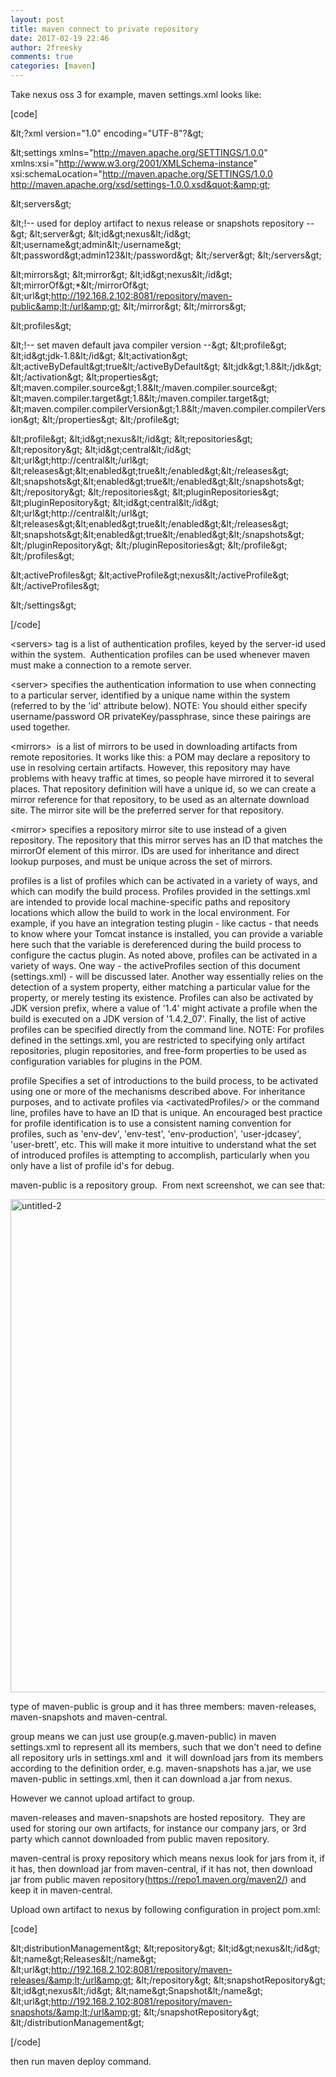 ```yaml
---
layout: post
title: maven connect to private repository
date: 2017-02-19 22:46
author: 2freesky
comments: true
categories: [maven]
---
```

Take nexus oss 3 for example, maven settings.xml looks like:

[code]

&amp;lt;?xml version=&quot;1.0&quot; encoding=&quot;UTF-8&quot;?&amp;gt;

&amp;lt;settings xmlns=&quot;http://maven.apache.org/SETTINGS/1.0.0&quot; xmlns:xsi=&quot;http://www.w3.org/2001/XMLSchema-instance&quot; xsi:schemaLocation=&quot;http://maven.apache.org/SETTINGS/1.0.0 http://maven.apache.org/xsd/settings-1.0.0.xsd&quot;&amp;gt;

&amp;lt;servers&amp;gt;

&amp;lt;!-- used for deploy artifact to nexus release or snapshots repository --&amp;gt;
&amp;lt;server&amp;gt;
&amp;lt;id&amp;gt;nexus&amp;lt;/id&amp;gt;
&amp;lt;username&amp;gt;admin&amp;lt;/username&amp;gt;
&amp;lt;password&amp;gt;admin123&amp;lt;/password&amp;gt;
&amp;lt;/server&amp;gt;
&amp;lt;/servers&amp;gt;

&amp;lt;mirrors&amp;gt;
&amp;lt;mirror&amp;gt;
&amp;lt;id&amp;gt;nexus&amp;lt;/id&amp;gt;
&amp;lt;mirrorOf&amp;gt;*&amp;lt;/mirrorOf&amp;gt;
&amp;lt;url&amp;gt;http://192.168.2.102:8081/repository/maven-public&amp;lt;/url&amp;gt;
&amp;lt;/mirror&amp;gt;
&amp;lt;/mirrors&amp;gt;

&amp;lt;profiles&amp;gt;

&amp;lt;!-- set maven default java compiler version --&amp;gt;
&amp;lt;profile&amp;gt;
&amp;lt;id&amp;gt;jdk-1.8&amp;lt;/id&amp;gt;
&amp;lt;activation&amp;gt;
&amp;lt;activeByDefault&amp;gt;true&amp;lt;/activeByDefault&amp;gt;
&amp;lt;jdk&amp;gt;1.8&amp;lt;/jdk&amp;gt;
&amp;lt;/activation&amp;gt;
&amp;lt;properties&amp;gt;
&amp;lt;maven.compiler.source&amp;gt;1.8&amp;lt;/maven.compiler.source&amp;gt;
&amp;lt;maven.compiler.target&amp;gt;1.8&amp;lt;/maven.compiler.target&amp;gt;
&amp;lt;maven.compiler.compilerVersion&amp;gt;1.8&amp;lt;/maven.compiler.compilerVersion&amp;gt;
&amp;lt;/properties&amp;gt;
&amp;lt;/profile&amp;gt;

&amp;lt;profile&amp;gt;
&amp;lt;id&amp;gt;nexus&amp;lt;/id&amp;gt;
&amp;lt;repositories&amp;gt;
&amp;lt;repository&amp;gt;
&amp;lt;id&amp;gt;central&amp;lt;/id&amp;gt;
&amp;lt;url&amp;gt;http://central&amp;lt;/url&amp;gt;
&amp;lt;releases&amp;gt;&amp;lt;enabled&amp;gt;true&amp;lt;/enabled&amp;gt;&amp;lt;/releases&amp;gt;
&amp;lt;snapshots&amp;gt;&amp;lt;enabled&amp;gt;true&amp;lt;/enabled&amp;gt;&amp;lt;/snapshots&amp;gt;
&amp;lt;/repository&amp;gt;
&amp;lt;/repositories&amp;gt;
&amp;lt;pluginRepositories&amp;gt;
&amp;lt;pluginRepository&amp;gt;
&amp;lt;id&amp;gt;central&amp;lt;/id&amp;gt;
&amp;lt;url&amp;gt;http://central&amp;lt;/url&amp;gt;
&amp;lt;releases&amp;gt;&amp;lt;enabled&amp;gt;true&amp;lt;/enabled&amp;gt;&amp;lt;/releases&amp;gt;
&amp;lt;snapshots&amp;gt;&amp;lt;enabled&amp;gt;true&amp;lt;/enabled&amp;gt;&amp;lt;/snapshots&amp;gt;
&amp;lt;/pluginRepository&amp;gt;
&amp;lt;/pluginRepositories&amp;gt;
&amp;lt;/profile&amp;gt;
&amp;lt;/profiles&amp;gt;

&amp;lt;activeProfiles&amp;gt;
&amp;lt;activeProfile&amp;gt;nexus&amp;lt;/activeProfile&amp;gt;
&amp;lt;/activeProfiles&amp;gt;

&amp;lt;/settings&amp;gt;

[/code]

&lt;servers&gt; tag is a list of authentication profiles, keyed by the server-id used within the system.  Authentication profiles can be used whenever maven must make a connection to a remote server.

&lt;server&gt; specifies the authentication information to use when connecting to a particular server, identified by a unique name within the system (referred to by the 'id' attribute below).
NOTE: You should either specify username/password OR privateKey/passphrase, since these pairings are used together.

&lt;mirrors&gt;  is a list of mirrors to be used in downloading artifacts from remote repositories.
It works like this: a POM may declare a repository to use in resolving certain artifacts.
However, this repository may have problems with heavy traffic at times, so people have mirrored it to several places.
That repository definition will have a unique id, so we can create a mirror reference for that repository, to be used as an alternate download site. The mirror site will be the preferred server for that repository.

&lt;mirror&gt; specifies a repository mirror site to use instead of a given repository. The repository that this mirror serves has an ID that matches the mirrorOf element of this mirror. IDs are used for inheritance and direct lookup purposes, and must be unique across the set of mirrors.

profiles is a list of profiles which can be activated in a variety of ways, and which can modify the build process. Profiles provided in the settings.xml are intended to provide local machine-specific paths and repository locations which allow the build to work in the local environment.
For example, if you have an integration testing plugin - like cactus - that needs to know where your Tomcat instance is installed, you can provide a variable here such that the variable is dereferenced during the build process to configure the cactus plugin.
As noted above, profiles can be activated in a variety of ways. One way - the activeProfiles
section of this document (settings.xml) - will be discussed later. Another way essentially
relies on the detection of a system property, either matching a particular value for the property, or merely testing its existence. Profiles can also be activated by JDK version prefix, where a value of '1.4' might activate a profile when the build is executed on a JDK version of '1.4.2_07'.
Finally, the list of active profiles can be specified directly from the command line.
NOTE: For profiles defined in the settings.xml, you are restricted to specifying only artifact
repositories, plugin repositories, and free-form properties to be used as configuration
variables for plugins in the POM.

profile Specifies a set of introductions to the build process, to be activated using one or more of the mechanisms described above. For inheritance purposes, and to activate profiles via &lt;activatedProfiles/&gt; or the command line, profiles have to have an ID that is unique.
An encouraged best practice for profile identification is to use a consistent naming convention
for profiles, such as 'env-dev', 'env-test', 'env-production', 'user-jdcasey', 'user-brett', etc.
This will make it more intuitive to understand what the set of introduced profiles is attempting to accomplish, particularly when you only have a list of profile id's for debug.

maven-public is a repository group.  From next screenshot, we can see that:

<img class="alignnone size-full wp-image-654" src="https://2freesky.files.wordpress.com/2017/02/untitled-2.png" alt="untitled-2" width="691" height="789" />

type of maven-public is group and it has three members: maven-releases, maven-snapshots and maven-central.

group means we can just use group(e.g.maven-public) in maven settings.xml to represent all its members, such that we don't need to define all repository urls in settings.xml and  it will download jars from its members according to the definition order, e.g. maven-snapshots has a.jar, we use maven-public in settings.xml, then it can download a.jar from nexus.

However we cannot upload artifact to group.

maven-releases and maven-snapshots are hosted repository.  They are used for storing our own artifacts, for instance our company jars, or 3rd party which cannot downloaded from public maven repository.

maven-central is proxy repository which means nexus look for jars from it, if it has, then download jar from maven-central, if it has not, then download jar from public maven repository(https://repo1.maven.org/maven2/) and keep it in maven-central.

Upload own artifact to nexus by following configuration in project pom.xml:

[code]

&amp;lt;distributionManagement&amp;gt;
&amp;lt;repository&amp;gt;
&amp;lt;id&amp;gt;nexus&amp;lt;/id&amp;gt;
&amp;lt;name&amp;gt;Releases&amp;lt;/name&amp;gt;
&amp;lt;url&amp;gt;http://192.168.2.102:8081/repository/maven-releases/&amp;lt;/url&amp;gt;
&amp;lt;/repository&amp;gt;
&amp;lt;snapshotRepository&amp;gt;
&amp;lt;id&amp;gt;nexus&amp;lt;/id&amp;gt;
&amp;lt;name&amp;gt;Snapshot&amp;lt;/name&amp;gt;
&amp;lt;url&amp;gt;http://192.168.2.102:8081/repository/maven-snapshots/&amp;lt;/url&amp;gt;
&amp;lt;/snapshotRepository&amp;gt;
&amp;lt;/distributionManagement&amp;gt;

[/code]

then run maven deploy command.
